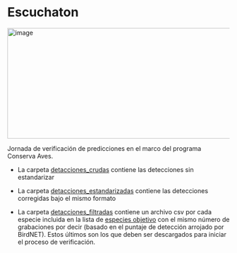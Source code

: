 # Escuchaton

<img width="561" height="251" alt="image" src="https://github.com/user-attachments/assets/c82b7e08-a433-47d1-bc51-6279117433f4" />

Jornada de verificación de predicciones en el marco del programa Conserva Aves. 


- La carpeta [detacciones_crudas](https://github.com/sanruizguz/Escuchaton/tree/main/Detecciones_crudas) contiene las detecciones sin estandarizar
- La carpeta [detacciones_estandarizadas](https://github.com/sanruizguz/Escuchaton/tree/main/Detecciones_estandarizadas) contiene las detecciones corregidas bajo el mismo formato

- La carpeta [detacciones_filtradas](https://github.com/sanruizguz/Escuchaton/tree/main/Detecciones_filtradas) contiene un archivo csv por cada especie incluida en la lista de [especies objetivo](https://github.com/sanruizguz/Escuchaton/blob/main/especies_objetivo.csv) con el mismo número de grabaciones por decir (basado en el puntaje de detección arrojado por BirdNET). Estos últimos son los que deben ser descargados para iniciar el proceso de verificación. 

